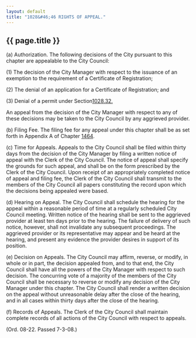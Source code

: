 ```yaml
---
layout: default 
title: "1028&#46;46 RIGHTS OF APPEAL."
---
```


{{ page.title }}
----------------

​(a) Authorization. The following decisions of the City pursuant to this
chapter are appealable to the City Council:

​(1) The decision of the City Manager with respect to the issuance of an
exemption to the requirement of a Certificate of Registration;

​(2) The denial of an application for a Certificate of Registration; and

​(3) Denial of a permit under Section[1028.32.](420bb3e3.html)

An appeal from the decision of the City Manager with respect to any of
these decisions may be taken to the City Council by any aggrieved
provider.

​(b) Filing Fee. The filing fee for any appeal under this chapter shall
be as set forth in Appendix A of Chapter [1464](58d37b9c.html).

​(c) Time for Appeals. Appeals to the City Council shall be filed within
thirty days from the decision of the City Manager by filing a written
notice of appeal with the Clerk of the City Council. The notice of
appeal shall specify the grounds for such appeal, and shall be on the
form prescribed by the Clerk of the City Council. Upon receipt of an
appropriately completed notice of appeal and filing fee, the Clerk of
the City Council shall transmit to the members of the City Council all
papers constituting the record upon which the decisions being appealed
were based.

​(d) Hearing on Appeal. The City Council shall schedule the hearing for
the appeal within a reasonable period of time at a regularly scheduled
City Council meeting. Written notice of the hearing shall be sent to the
aggrieved provider at least ten days prior to the hearing. The failure
of delivery of such notice, however, shall not invalidate any subsequent
proceedings. The aggrieved provider or its representative may appear and
be heard at the hearing, and present any evidence the provider desires
in support of its position.

​(e) Decision on Appeals. The City Council may affirm, reverse, or
modify, in whole or in part, the decision appealed from, and to that
end, the City Council shall have all the powers of the City Manager with
respect to such decision. The concurring vote of a majority of the
members of the City Council shall be necessary to reverse or modify any
decision of the City Manager under this chapter. The City Council shall
render a written decision on the appeal without unreasonable delay after
the close of the hearing, and in all cases within thirty days after the
close of the hearing.

​(f) Records of Appeals. The Clerk of the City Council shall maintain
complete records of all actions of the City Council with respect to
appeals.

(Ord. 08-22. Passed 7-3-08.)
